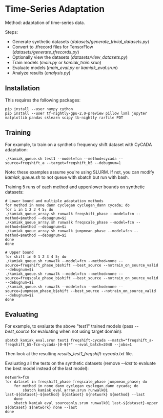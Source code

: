 # Time-Series Adaptation

Method: adaptation of time-series data.

Steps:

- Generate synthetic datasets (*datasets/generate_trivial_datasets.py*)
- Convert to .tfrecord files for TensorFlow (*datasets/generate_tfrecords.py*)
- Optionally view the datasets (*datasets/view_datasets.py*)
- Train models (*main.py* or *kamiak_train.srun*)
- Evaluate models (*main_eval.py* or *kamiak_eval.srun*)
- Analyze results (*analysis.py*)

## Installation

This requires the following packages:

    pip install --user numpy cython
    pip install --user tf-nightly-gpu-2.0-preview pillow lxml jupyter matplotlib pandas sklearn scipy tb-nightly rarfile POT

## Training
For example, to train on a synthetic frequency shift dataset with CyCADA
adaptation:

    ./kamiak_queue.sh test1 --model=fcn --method=cycada --source=freqshift_a --target=freqshift_b5 --debugnum=1

Note: these examples assume you're using SLURM. If not, you can modify *kamiak_queue.sh* to not queue with sbatch but run with bash.

Training 5 runs of each method and upper/lower bounds on synthetic datasets:

    # Lower bound and multiple adaptation methods
    for method in none dann cyclegan cyclegan_dann cycada; do
    for i in 1 2 3 4 5; do
    ./kamiak_queue_array.sh runwalk freqshift_phase --model=fcn --method=$method --debugnum=$i
    ./kamiak_queue_array.sh runwalk freqscale_phase --model=fcn --method=$method --debugnum=$i
    ./kamiak_queue_array.sh runwalk jumpmean_phase --model=fcn --method=$method --debugnum=$i
    done
    done

    # Upper bound
    for shift in 0 1 2 3 4 5; do
    ./kamiak_queue.sh runwalk --model=fcn --method=none --source=freqshift_phase_b$shift --best_source --notrain_on_source_valid --debugnum=$i
    ./kamiak_queue.sh runwalk --model=fcn --method=none --source=freqscale_phase_b$shift --best_source --notrain_on_source_valid --debugnum=$i
    ./kamiak_queue.sh runwalk --model=fcn --method=none --source=jumpmean_phase_b$shift --best_source --notrain_on_source_valid --debugnum=$i
    done

## Evaluating
For example, to evaluate the above "test1" trained models (pass *--best_source*
for evaluating when not using target domain):

    sbatch kamiak_eval.srun test1 freqshift-cycada --match="freqshift_a-freqshift_b5-fcn-cycada-[0-9]*" --eval_batch=2048 --jobs=1

Then look at the resulting *results_test1_freqshift-cycada.txt* file.

Evaluating all the tests on the synthetic datasets (remove *--last* to evaluate
the best model instead of the last model):

    network=fcn
    for dataset in freqshift_phase freqscale_phase jumpmean_phase; do
        for method in none dann cyclegan cyclegan_dann cycada; do
            sbatch kamiak_eval_array.srun runwalk01 last-${dataset}-${method} ${dataset} ${network} ${method} --last
        done
        sbatch kamiak_eval_sourceonly.srun runwalk01 last-${dataset}-upper ${dataset} ${network} none --last
    done

